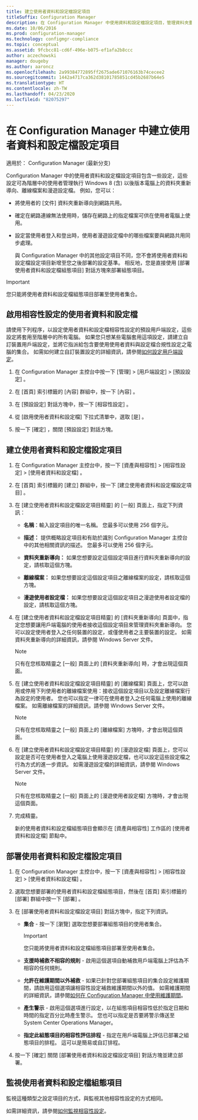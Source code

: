 ```yaml
---
title: 建立使用者資料和設定檔設定項目
titleSuffix: Configuration Manager
description: 在 Configuration Manager 中使用資料和設定檔設定項目，管理資料夾重新導向、離線檔案和漫遊設定檔。
ms.date: 10/06/2016
ms.prod: configuration-manager
ms.technology: configmgr-compliance
ms.topic: conceptual
ms.assetid: 9fcbcc81-cd6f-496e-b075-ef1afa2b8ccc
author: aczechowski
manager: dougeby
ms.author: aaroncz
ms.openlocfilehash: 2a99384772895ff2675ade671076163b74cecee2
ms.sourcegitcommit: 1442a4717ca362d38101785851cd45b2687b64e5
ms.translationtype: HT
ms.contentlocale: zh-TW
ms.lasthandoff: 04/23/2020
ms.locfileid: "82075297"
---
```

# <a name="create-user-data-and-profiles-configuration-items-in-configuration-manager"></a>在 Configuration Manager 中建立使用者資料和設定檔設定項目

適用於：  Configuration Manager (最新分支)

Configuration Manager 中的使用者資料和設定檔設定項目包含一些設定，這些設定可為階層中的使用者管理執行 Windows 8 (含) 以後版本電腦上的資料夾重新導向、離線檔案和漫遊設定檔。 例如，您可以：  

- 將使用者的 [文件] 資料夾重新導向到網路共用。  

- 確定在網路連線無法使用時，儲存在網路上的指定檔案可供在使用者電腦上使用。  

- 設定當使用者登入和登出時，使用者漫遊設定檔中的哪些檔案要與網路共用同步處理。  

  與 Configuration Manager 中的其他設定項目不同，您不會將使用者資料和設定檔設定項目新增至您之後部署的設定基準。 相反地，您是直接使用 [部署使用者資料和設定檔組態項目]  對話方塊來部署組態項目。  

> [!IMPORTANT]  
>  您只能將使用者資料和設定檔組態項目部署至使用者集合。  

## <a name="enable-user-data-and-profiles-for-compliance-settings"></a>啟用相容性設定的使用者資料和設定檔  
 請使用下列程序，以設定使用者資料和設定檔相容性設定的預設用戶端設定，這些設定將套用至階層中的所有電腦。 如果您只想某些電腦套用這項設定，請建立自訂裝置用戶端設定，並將它指派給包含要使用使用者資料與設定檔合規性設定之電腦的集合。 如需如何建立自訂裝置設定的詳細資訊，請參閱[如何設定用戶端設定](../../core/clients/deploy/configure-client-settings.md)。  

1.  在 Configuration Manager 主控台中按一下 [管理]   > [用戶端設定]   > [預設設定]  。  

4.  在 [首頁]  索引標籤的 [內容]  群組中，按一下 [內容]  。  

5.  在 [預設設定]  對話方塊中，按一下 [相容性設定]  。  

6.  從 [啟用使用者資料和設定檔]  下拉式清單中，選取 [是]  。  

7.  按一下 [確定]  ，關閉 [預設設定]  對話方塊。  

## <a name="create-a-user-data-and-profiles-configuration-item"></a>建立使用者資料和設定檔設定項目  

1. 在 Configuration Manager 主控台中，按一下 [資產與相容性]   > [相容性設定]   > [使用者資料和設定檔]  。  

2. 在 [首頁]  索引標籤的 [建立]  群組中，按一下 [建立使用者資料和設定檔設定項目]  。  

3. 在 [建立使用者資料和設定檔設定項目精靈]  的 [一般]  頁面上，指定下列資訊：  

   -   **名稱**：輸入設定項目的唯一名稱。 您最多可以使用 256 個字元。  

   -   **描述：** 提供概略設定項目和有助於識別 Configuration Manager 主控台中的其他相關資訊的描述。 您最多可以使用 256 個字元。  

   -   **資料夾重新導向：** 如果您想要設定這個設定項目進行資料夾重新導向的設定，請核取這個方塊。  

   -   **離線檔案：** 如果您想要設定這個設定項目之離線檔案的設定，請核取這個方塊。  

   -   **漫遊使用者設定檔：** 如果您想要設定這個設定項目之漫遊使用者設定檔的設定，請核取這個方塊。  

4. 在 [建立使用者資料和設定檔設定項目精靈]  的 [資料夾重新導向]  頁面中，指定您想要讓用戶端電腦的使用者接收這個設定項目來管理資料夾重新導向。 您可以設定使用者登入之任何裝置的設定，或僅使用者之主要裝置的設定。 如需資料夾重新導向的詳細資訊，請參閱 Windows Server 文件。  

   > [!NOTE]  
   >  只有在您核取精靈之 [一般]  頁面上的 [資料夾重新導向]  時，才會出現這個頁面。  

5. 在 [建立使用者資料和設定檔設定項目精靈]  的 [離線檔案]  頁面上，您可以啟用或停用下列使用者的離線檔案使用：接收這個設定項目以及設定離線檔案行為設定的使用者。 您也可以指定一律可在使用者登入之任何電腦上使用的離線檔案。 如需離線檔案的詳細資訊，請參閱 Windows Server 文件。  

   > [!NOTE]  
   >  只有在您核取精靈之 [一般]  頁面上的 [離線檔案]  方塊時，才會出現這個頁面。  

6. 在 [建立使用者資料和設定檔設定項目精靈]  的 [漫遊設定檔]  頁面上，您可以設定是否可在使用者登入之電腦上使用漫遊設定檔，也可以設定這些設定檔之行為方式的進一步資訊。 如需漫遊設定檔的詳細資訊，請參閱 Windows Server 文件。  

   > [!NOTE]  
   >  只有在您核取精靈之 [一般]  頁面上的 [漫遊使用者設定檔]  方塊時，才會出現這個頁面。  

7. 完成精靈。  

   新的使用者資料和設定檔組態項目會顯示在 [資產與相容性]  工作區的 [使用者資料和設定檔]  節點中。  

## <a name="deploy-a-user-data-and-profiles-configuration-item"></a>部署使用者資料和設定檔設定項目  

1.  在 Configuration Manager 主控台中，按一下 [資產與相容性]   > [相容性設定]   > [使用者資料和設定檔]  。  

3.  選取您想要部署的使用者資料和設定檔組態項目，然後在 [首頁]  索引標籤的 [部署]  群組中按一下 [部署]  。  

4.  在 [部署使用者資料和設定檔設定項目]  對話方塊中，指定下列資訊。  

    -   **集合** - 按一下 [瀏覽]  選取您想要部署組態項目的使用者集合。  

        > [!IMPORTANT]  
        >  您只能將使用者資料和設定檔組態項目部署至使用者集合。  

    -   **支援時補救不相容的規則** - 啟用這個選項自動補救用戶端電腦上評估為不相容的任何規則。  

    -   **允許在維護期間以外補救** - 如果已針對您部署組態項目的集合設定維護期間，請啟用這個選項讓相容性設定補救維護期間以外的值。 如需維護期間的詳細資訊，請參閱[如何在 Configuration Manager 中使用維護期間](../../core/clients/manage/collections/use-maintenance-windows.md)。  

    -   **產生警示** - 啟用這個選項進行設定，以在組態項目相容性低於指定日期和時間的指定百分比時產生警示。 您也可以指定是否要將警示傳送至 System Center Operations Manager。  

    -   **指定此組態項目的相容性評估排程** - 指定在用戶端電腦上評估已部署之組態項目的排程。 這可以是簡易或自訂排程。  

5.  按一下 [確定]  關閉 [部署使用者資料和設定檔設定項目]  對話方塊並建立部署。  

## <a name="monitor-a-user-data-and-profiles-configuration-item"></a>監視使用者資料和設定檔組態項目  
 監視這種類型之設定項目的方式，與監視其他相容性設定的方式相同。  

 如需詳細資訊，請參閱[如何監視相容性設定](../../compliance/deploy-use/monitor-compliance-settings.md)。  
